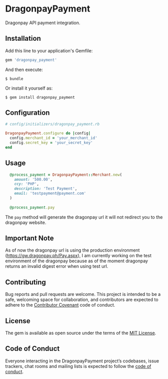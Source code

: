# DragonpayPayment

Dragonpay API payment integration.

## Installation

Add this line to your application's Gemfile:

```ruby
gem 'dragonpay_payment'
```

And then execute:

    $ bundle

Or install it yourself as:

    $ gem install dragonpay_payment

## Configuration

```ruby
# config/initializers/dragonpay_payment.rb

DragonpayPayment.configure do |config|
  config.merchant_id = 'your_merchant_id'
  config.secret_key = 'your_secret_key'
end
```

## Usage

```ruby
  @process_payment = DragonpayPayment::Merchant.new(
    amount: '500.00',
    ccy: 'PHP',
    description: 'Test Payment',
    email: 'testpayment@payment.com'
  )
  
  @process_payment.pay
```

The ```pay``` method will generate the dragonpay url it will not redirect you to the dragonpay website.

## Important Note

As of now the dragonpay url is using the production environment (https://gw.dragonpay.ph/Pay.aspx), I am currently working on the test environment of the dragonpay because as of the moment dragonpay returns an invalid digest error when using test url.

## Contributing

Bug reports and pull requests are welcome. This project is intended to be a safe, welcoming space for collaboration, and contributors are expected to adhere to the [Contributor Covenant](http://contributor-covenant.org) code of conduct.

## License

The gem is available as open source under the terms of the [MIT License](http://opensource.org/licenses/MIT).

## Code of Conduct

Everyone interacting in the DragonpayPayment project’s codebases, issue trackers, chat rooms and mailing lists is expected to follow the [code of conduct](https://github.com/[USERNAME]/dragonpay_payment/blob/master/CODE_OF_CONDUCT.md).
